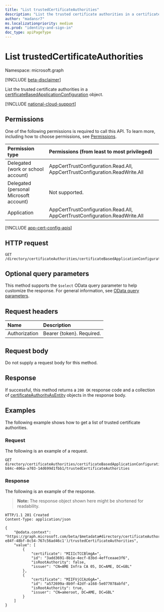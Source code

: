 ```yaml
---
title: "List trustedCertificateAuthorities"
description: "List the trusted certificate authorities in a certificateBasedApplicationConfiguration object."
author: "madansr7"
ms.localizationpriority: medium
ms.prod: "identity-and-sign-in"
doc_type: apiPageType
---
```


# List trustedCertificateAuthorities
Namespace: microsoft.graph

[!INCLUDE [beta-disclaimer](../../includes/beta-disclaimer.md)]

List the trusted certificate authorities in a [certificateBasedApplicationConfiguration](../resources/certificatebasedapplicationconfiguration.md) object.

[!INCLUDE [national-cloud-support](../../includes/global-only.md)]

## Permissions
One of the following permissions is required to call this API. To learn more, including how to choose permissions, see [Permissions](/graph/permissions-reference).

|Permission type|Permissions (from least to most privileged)|
|:---|:---|
|Delegated (work or school account)|AppCertTrustConfiguration.Read.All, AppCertTrustConfiguration.ReadWrite.All|
|Delegated (personal Microsoft account)|Not supported.|
|Application|AppCertTrustConfiguration.Read.All, AppCertTrustConfiguration.ReadWrite.All|

[!INCLUDE [app-cert-config-apis](../includes/rbac-for-apis/app-cert-config-apis.md)]
## HTTP request

<!-- {
  "blockType": "ignored"
}
-->
``` http
GET /directory/certificateAuthorities/certificateBasedApplicationConfigurations/{certificateBasedApplicationConfigurationId}/trustedCertificateAuthorities
```
## Optional query parameters

This method supports the `$select` OData query parameter to help customize the response. For general information, see [OData query parameters](/graph/query-parameters).

## Request headers

|Name|Description|
|:---|:---|
|Authorization|Bearer {token}. Required.|

## Request body

Do not supply a request body for this method.

## Response

If successful, this method returns a `200 OK` response code and a collection of [certificateAuthorityAsEntity](../resources/certificateauthorityasentity.md) objects in the response body.

## Examples
The following example shows how to get a list of trusted certificate authorities.

### Request
The following is an example of a request.
<!-- {
  "blockType": "request",
  "name": "list_certificateauthorityasentity"
}
-->

``` http
GET directory/certificateAuthorities/certificateBasedApplicationConfigurations/0a6a9b97-b84c-406a-a703-14d699d1fbb1/trustedCertificateAuthorities
```


### Response
The following is an example of the response.
>**Note:** The response object shown here might be shortened for readability.
<!-- {
  "blockType": "response",
  "truncated": true,
  "@odata.type": "microsoft.graph.certificateAuthorityAsEntity"
}
-->
``` http
HTTP/1.1 201 Created
Content-Type: application/json

{
    "@odata.context": "https://graph.microsoft.com/beta/$metadata#directory/certificateAuthorities/certificateBasedApplicationConfigurations('e47a3693-e84f-48bf-8c54-767c56ad46c1')/trustedCertificateAuthorities",
    "value": [
        {
            "certificate": "MIIIcTCCBlmgA=",
            "id": "3add3691-8b1e-4ecf-83bd-4effceaae3f6",
            "isRootAuthority": false,
            "issuer": "CN=AME Infra CA 05, DC=AME, DC=GBL"
        },
        {
            "certificate": "MIIFVjCCAz6gA=",
            "id": "a572699a-8b9f-42df-a168-5e077078abfd",
            "isRootAuthority": true,
            "issuer": "CN=ameroot, DC=AME, DC=GBL"
        }
    ]
}
```
